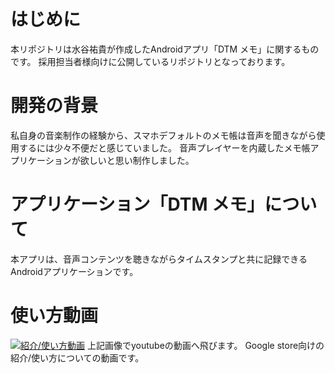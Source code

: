 # はじめに
本リポジトリは水谷祐貴が作成したAndroidアプリ「DTM メモ」に関するものです。
採用担当者様向けに公開しているリポジトリとなっております。

# 開発の背景
私自身の音楽制作の経験から、スマホデフォルトのメモ帳は音声を聞きながら使用するには少々不便だと感じていました。
音声プレイヤーを内蔵したメモ帳アプリケーションが欲しいと思い制作しました。

# アプリケーション「DTM メモ」について
本アプリは、音声コンテンツを聴きながらタイムスタンプと共に記録できるAndroidアプリケーションです。


# 使い方動画
[![紹介/使い方動画](https://github.com/user-attachments/assets/f5bf80f8-35b9-44e4-99c8-d537f58b861b)]([https://youtu.be/88TrDCX-eJo](https://www.youtube.com/watch?v=88TrDCX-eJo))
上記画像でyoutubeの動画へ飛びます。
Google store向けの紹介/使い方についての動画です。
